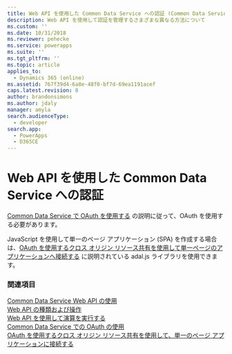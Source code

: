 ```yaml
---
title: Web API を使用した Common Data Service への認証 (Common Data Service) | Microsoft Docs
description: Web API を使用して認証を管理するさまざまな異なる方法について
ms.custom: ''
ms.date: 10/31/2018
ms.reviewer: pehecke
ms.service: powerapps
ms.suite: ''
ms.tgt_pltfrm: ''
ms.topic: article
applies_to:
  - Dynamics 365 (online)
ms.assetid: 767f39d4-6a8e-48f0-bf7d-69ea1191acef
caps.latest.revision: 8
author: brandonsimons
ms.author: jdaly
manager: amyla
search.audienceType:
  - developer
search.app:
  - PowerApps
  - D365CE
---
```

# <a name="authenticate-to-common-data-service-with-the-web-api"></a>Web API を使用した Common Data Service への認証


[Common Data Service で OAuth を使用する](../authenticate-oauth.md) の説明に従って、OAuth を使用する必要があります。

JavaScript を使用して単一のページ アプリケーション (SPA) を作成する場合は、[OAuth を使用するクロス オリジン リソース共有を使用して単一ページのアプリケーションへ接続する](../oauth-cross-origin-resource-sharing-connect-single-page-application.md) に説明されている adal.js ライブラリを使用できます。  
  
### <a name="see-also"></a>関連項目
 
[Common Data Service Web API の使用](overview.md)<br />
[Web API の種類および操作](web-api-types-operations.md)<br />
[Web API を使用して演算を実行する](perform-operations-web-api.md)<br />
[Common Data Service での OAuth の使用](../authenticate-oauth.md)<br />
[OAuth を使用するクロス オリジン リソース共有を使用して、単一のページ アプリケーションに接続する](../oauth-cross-origin-resource-sharing-connect-single-page-application.md)
